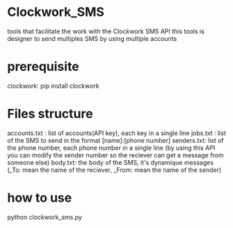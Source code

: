 # Clockwork_SMS
tools that facilitate the work with the Clockwork SMS API
this tools is designer to send multiples SMS by using multiple accounts

# prerequisite
clockwork: pip install clockwork

# Files structure
accounts.txt : list of accounts(API key), each key in a single line
jobs.txt : list of the SMS to send in the format [name]:[phone number]
senders.txt: list of the phone number, each phone number in a single line (by using this API you can modify the sender number so the reciever can get a message from someone else)
body.txt: the body of the SMS, it's dynamique messages (_To: mean the name of the reciever, _From: mean the name of the sender)

# how to use
python clockwork_sms.py
